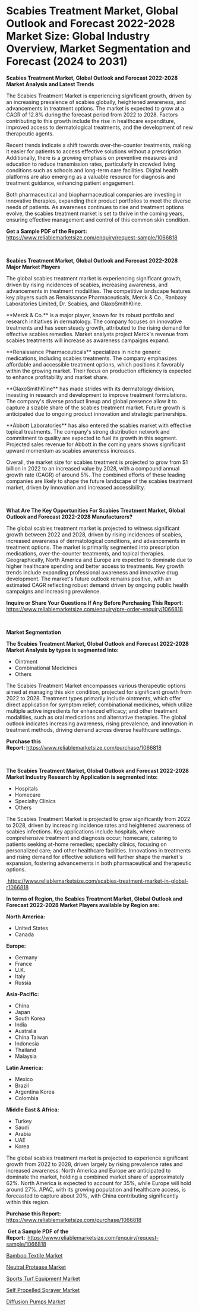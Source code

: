 <p><h1>Scabies Treatment Market, Global Outlook and Forecast 2022-2028 Market Size: Global Industry Overview, Market Segmentation and Forecast (2024 to 2031)</h1></p><p><strong>Scabies Treatment Market, Global Outlook and Forecast 2022-2028 Market Analysis and Latest Trends</strong></p>
<p><p>The Scabies Treatment Market is experiencing significant growth, driven by an increasing prevalence of scabies globally, heightened awareness, and advancements in treatment options. The market is expected to grow at a CAGR of 12.8% during the forecast period from 2022 to 2028. Factors contributing to this growth include the rise in healthcare expenditure, improved access to dermatological treatments, and the development of new therapeutic agents.</p><p>Recent trends indicate a shift towards over-the-counter treatments, making it easier for patients to access effective solutions without a prescription. Additionally, there is a growing emphasis on preventive measures and education to reduce transmission rates, particularly in crowded living conditions such as schools and long-term care facilities. Digital health platforms are also emerging as a valuable resource for diagnosis and treatment guidance, enhancing patient engagement. </p><p>Both pharmaceutical and biopharmaceutical companies are investing in innovative therapies, expanding their product portfolios to meet the diverse needs of patients. As awareness continues to rise and treatment options evolve, the scabies treatment market is set to thrive in the coming years, ensuring effective management and control of this common skin condition.</p></p>
<p><strong>Get a Sample PDF of the Report:&nbsp;</strong> <a href="https://www.reliablemarketsize.com/enquiry/request-sample/1066818">https://www.reliablemarketsize.com/enquiry/request-sample/1066818</a></p>
<p>&nbsp;</p>
<p><strong>Scabies Treatment Market, Global Outlook and Forecast 2022-2028 Major Market Players</strong></p>
<p><p>The global scabies treatment market is experiencing significant growth, driven by rising incidences of scabies, increasing awareness, and advancements in treatment modalities. The competitive landscape features key players such as Renaissance Pharmaceuticals, Merck & Co., Ranbaxy Laboratories Limited, Dr. Scabies, and GlaxoSmithKline.</p><p>**Merck & Co.** is a major player, known for its robust portfolio and research initiatives in dermatology. The company focuses on innovative treatments and has seen steady growth, attributed to the rising demand for effective scabies remedies. Market analysts project Merck's revenue from scabies treatments will increase as awareness campaigns expand.</p><p>**Renaissance Pharmaceuticals** specializes in niche generic medications, including scabies treatments. The company emphasizes affordable and accessible treatment options, which positions it favorably within the growing market. Their focus on production efficiency is expected to enhance profitability and market share.</p><p>**GlaxoSmithKline** has made strides with its dermatology division, investing in research and development to improve treatment formulations. The company's diverse product lineup and global presence allow it to capture a sizable share of the scabies treatment market. Future growth is anticipated due to ongoing product innovation and strategic partnerships.</p><p>**Abbott Laboratories** has also entered the scabies market with effective topical treatments. The company's strong distribution network and commitment to quality are expected to fuel its growth in this segment. Projected sales revenue for Abbott in the coming years shows significant upward momentum as scabies awareness increases.</p><p>Overall, the market size for scabies treatment is projected to grow from $1 billion in 2022 to an increased value by 2028, with a compound annual growth rate (CAGR) of around 5%. The combined efforts of these leading companies are likely to shape the future landscape of the scabies treatment market, driven by innovation and increased accessibility.</p></p>
<p>&nbsp;</p>
<p><strong>What Are The Key Opportunities For Scabies Treatment Market, Global Outlook and Forecast 2022-2028 Manufacturers?</strong></p>
<p><p>The global scabies treatment market is projected to witness significant growth between 2022 and 2028, driven by rising incidences of scabies, increased awareness of dermatological conditions, and advancements in treatment options. The market is primarily segmented into prescription medications, over-the-counter treatments, and topical therapies. Geographically, North America and Europe are expected to dominate due to higher healthcare spending and better access to treatments. Key growth trends include expanding professional awareness and innovative drug development. The market's future outlook remains positive, with an estimated CAGR reflecting robust demand driven by ongoing public health campaigns and increasing prevalence.</p></p>
<p><strong>Inquire or Share Your Questions If Any Before Purchasing This Report:</strong> <a href="https://www.reliablemarketsize.com/enquiry/pre-order-enquiry/1066818">https://www.reliablemarketsize.com/enquiry/pre-order-enquiry/1066818</a></p>
<p>&nbsp;</p>
<p><strong>Market Segmentation</strong></p>
<p><strong>The Scabies Treatment Market, Global Outlook and Forecast 2022-2028 Market Analysis by types is segmented into:</strong></p>
<p><ul><li>Ointment</li><li>Combinational Medicines</li><li>Others</li></ul></p>
<p><p>The Scabies Treatment Market encompasses various therapeutic options aimed at managing this skin condition, projected for significant growth from 2022 to 2028. Treatment types primarily include ointments, which offer direct application for symptom relief; combinational medicines, which utilize multiple active ingredients for enhanced efficacy; and other treatment modalities, such as oral medications and alternative therapies. The global outlook indicates increasing awareness, rising prevalence, and innovation in treatment methods, driving demand across diverse healthcare settings.</p></p>
<p><strong>Purchase this Report:&nbsp;</strong><a href="https://www.reliablemarketsize.com/purchase/1066818">https://www.reliablemarketsize.com/purchase/1066818</a></p>
<p>&nbsp;</p>
<p><strong>The Scabies Treatment Market, Global Outlook and Forecast 2022-2028 Market Industry Research by Application is segmented into:</strong></p>
<p><ul><li>Hospitals</li><li>Homecare</li><li>Specialty Clinics</li><li>Others</li></ul></p>
<p><p>The Scabies Treatment Market is projected to grow significantly from 2022 to 2028, driven by increasing incidence rates and heightened awareness of scabies infections. Key applications include hospitals, where comprehensive treatment and diagnosis occur; homecare, catering to patients seeking at-home remedies; specialty clinics, focusing on personalized care; and other healthcare facilities. Innovations in treatments and rising demand for effective solutions will further shape the market's expansion, fostering advancements in both pharmaceutical and therapeutic options.</p></p>
<p><a href="https://www.reliablemarketsize.com/scabies-treatment-market-in-global-r1066818">&nbsp;https://www.reliablemarketsize.com/scabies-treatment-market-in-global-r1066818</a></p>
<p><strong>In terms of Region, the Scabies Treatment Market, Global Outlook and Forecast 2022-2028 Market Players available by Region are:</strong></p>
<p>
    <p> <strong> North America: </strong>
        <ul>
            <li>United States</li>
            <li>Canada</li>
        </ul>
        </p> 
    <p> <strong> Europe: </strong>
        <ul>
            <li>Germany</li>
            <li>France</li>
            <li>U.K.</li>
            <li>Italy</li>
            <li>Russia</li>
        </ul>
        </p> 
    <p> <strong> Asia-Pacific: </strong>
        <ul>
            <li>China</li>
            <li>Japan</li>
            <li>South Korea</li>
            <li>India</li>
            <li>Australia</li>
            <li>China Taiwan</li>
            <li>Indonesia</li>
            <li>Thailand</li>
            <li>Malaysia</li>
        </ul>
        </p> 
    <p> <strong> Latin America: </strong>
        <ul>
            <li>Mexico</li>
            <li>Brazil</li>
            <li>Argentina Korea</li>
            <li>Colombia</li>
        </ul>
        </p> 
    <p> <strong> Middle East & Africa: </strong>
        <ul>
            <li>Turkey</li>
            <li>Saudi</li>
            <li>Arabia</li>
            <li>UAE</li>
            <li>Korea</li>
        </ul>
    </p>
    </p>
<p><p>The global scabies treatment market is projected to experience significant growth from 2022 to 2028, driven largely by rising prevalence rates and increased awareness. North America and Europe are anticipated to dominate the market, holding a combined market share of approximately 62%. North America is expected to account for 35%, while Europe will hold around 27%. APAC, with its growing population and healthcare access, is forecasted to capture about 20%, with China contributing significantly within this region.</p></p>
<p><strong>Purchase this Report: </strong><a href="https://www.reliablemarketsize.com/purchase/1066818">https://www.reliablemarketsize.com/purchase/1066818</a></p>
<p>&nbsp;<strong>Get a Sample PDF of the Report:&nbsp;&nbsp;</strong><a href="https://www.reliablemarketsize.com/enquiry/request-sample/1066818">https://www.reliablemarketsize.com/enquiry/request-sample/1066818</a></p>
<p><strong></strong></p>
<p><p><a href="https://issuu.com/reportprime-2/docs/bamboo-textile-market-size-2030.ppt_84f1ca9efa03d1">Bamboo Textile Market</a></p><p><a href="https://issuu.com/reportprime-2/docs/neutral-protease-market-size-2030.p_ddd637774a1955">Neutral Protease Market</a></p><p><a href="https://www.linkedin.com/pulse/sports-turf-equipment-market-essentials-key-players-demand-drivers-igjtf?trackingId=4CbcsZQYSSSUNy5FiBQQgA%3D%3D">Sports Turf Equipment Market</a></p><p><a href="https://www.linkedin.com/pulse/global-self-propelled-sprayer-market-product-type-application-xjisf?trackingId=0IQ%2FuG4uS3KHS3Kes6umEQ%3D%3D">Self Propelled Sprayer Market</a></p><p><a href="https://medium.com/@shirleygreene26/this-report-aims-to-deliver-an-in-depth-analysis-of-the-global-diffusion-pumps-market-offering-c31353328fb8">Diffusion Pumps Market</a></p></p>
